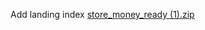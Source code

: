 Add landing index
[store_money_ready (1).zip](https://github.com/user-attachments/files/21218984/store_money_ready.1.zip)
